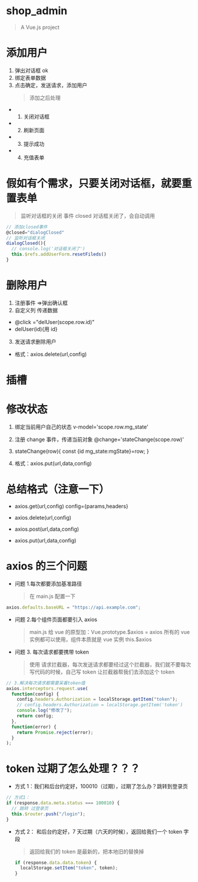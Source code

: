 # shop_admin

> A Vue.js project

# 添加用户

1. 弹出对话框 ok
2. 绑定表单数据
3. 点击确定，发送请求，添加用户
   > 添加之后处理

- 1. 关闭对话框
- 2. 刷新页面
- 3. 提示成功
- 4. 充值表单

# 假如有个需求，只要关闭对话框，就要重置表单

> 监听对话框的关闭
> 事件 closed 对话框关闭了，会自动调用

```js
// 添加closed事件
@closed="dialogClosed"
// 监听对话框关闭
dialogClosed(){
  // console.log('对话框关闭了')
  this.$refs.addUserForm.resetFileds()
}
```

# 删除用户

1. 注册事件 =>弹出确认框
2. 自定义列 传递数据

- @click ="delUser(scope.row.id)"
- delUser(id){用 id}

3. 发送请求删除用户

- 格式：axios.delete(url,config)

# 插槽

# 修改状态

1. 绑定当前用户自己的状态 v-model='scope.row.mg_state'
2. 注册 change 事件，传递当前对象
   @change='stateChange(scope.row)'

3. stateChange(row){
   const {id mg_state:mgState}=row;
   }

4. 格式：axios.put(url,data,config)

# 总结格式（注意一下）

- axios.get(url,config) config={params,headers}
- axios.delete(url,config)

- axios.post(url,data,config)
- axios.put(url,data,config)

# axios 的三个问题

- 问题 1.每次都要添加基准路径
  > 在 main.js 配置一下

```js
axios.defaults.baseURL = "https://api.example.com";
```

- 问题 2.每个组件页面都要引入 axios

  > main.js
  > 给 vue 的原型加：Vue.prototype.\$axios = axios
  > 所有的 vue 实例都可以使用，组件本质就是 vue 实例 this.\$axios

- 问题 3. 每次请求都要携带 token
  > 使用 请求拦截器，每次发送请求都要经过这个拦截器，我们就不要每次写代码的时候，自己写 token
  > 让拦截器帮我们去添加这个 token

```js
// 3.解决每次请求都需要呆着token值
axios.interceptors.request.use(
  function(config) {
    config.headers.Authorization = localStorage.getItem("token");
    // config.headers.Authorization = localStorage.getItem('token')
    console.log("修改了");
    return config;
  },
  function(error) {
    return Promise.reject(error);
  }
);
```

# token 过期了怎么处理？？？

 <!-- 相应拦截 -->

- 方式 1：我们和后台约定好，100010（过期），过期了怎么办？跳转到登录页

```js
// 方式1：
if (response.data.meta.status === 100010) {
  // 跳转 过登录页
  this.$router.push("/login");
}
```

- 方式 2： 和后台约定好，7 天过期（六天的时候），返回给我们一个 token 字段
  > 返回给我们的 token 是最新的，把本地旧的替换掉
  ```js
  if (response.data.data.token) {
    localStorage.setItem("token", token);
  }
  ```
